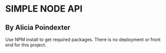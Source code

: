 # SIMPLE NODE API

## By Alicia Poindexter

Use NPM install to get required packages. There is no deployment or front end for this project.